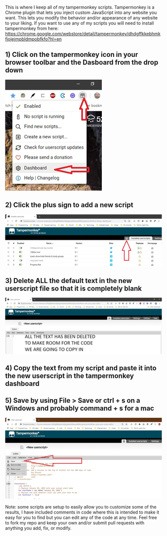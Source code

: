 This is where I keep all of my tampermonkey scripts.
Tampermonkey is a Chrome plugin that lets you inject custom JavaScript into any website you want.
This lets you modify the behavior and/or appearance of any website to your liking.
If you want to use any of my scripts you will need to install tampermonkey from here: 
https://chrome.google.com/webstore/detail/tampermonkey/dhdgffkkebhmkfjojejmpbldmpobfkfo?hl=en

## 1) Click on the tampermonkey icon in your browser toolbar and the Dasboard from the drop down
![tampermonkey icon](/howToPics/SelectTamperMonkeyDashboard.jpg?raw=true "tampermonkey icon")    

## 2) Click the plus sign to add a new script
![plus sign](/howToPics/clickOnPlus.jpg?raw=true "plus sign")    

## 3) Delete ALL the default text in the new userscript file so that it is completely blank
![deleted text](/howToPics/deleteAllTextToMakeRoomForNewCode.jpg?raw=true "deleted text")    

## 4) Copy the text from my script and paste it into the new userscript in the tampermonkey dashboard    

## 5) Save by using File > Save or ctrl + s on a Windows and probably command + s for a mac
![copied in code file save](/howToPics/copiedInCodeFileSave.jpg?raw=true "copied in code file > save")    

Note: some scripts are setup to easily allow you to customize some of the results, I have included comments in code where this is intended to make it easy for you to find but you can edit any of the code at any time. Feel free to fork my repo and keep your own and/or submit pull requests with anything you add, fix, or modify. 